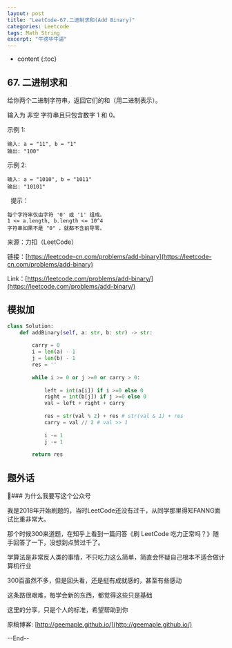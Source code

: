 ```yaml
---
layout: post
title: "LeetCode-67.二进制求和(Add Binary)"
categories: Leetcode
tags: Math String
excerpt: "牛德华牛逼"
---
```


* content
{:toc}

## 67. 二进制求和 

给你两个二进制字符串，返回它们的和（用二进制表示）。

输入为 非空 字符串且只包含数字 1 和 0。

示例 1:

```
输入: a = "11", b = "1"
输出: "100"
```

示例 2:

```
输入: a = "1010", b = "1011"
输出: "10101"
```
 
提示：

```
每个字符串仅由字符 '0' 或 '1' 组成。
1 <= a.length, b.length <= 10^4
字符串如果不是 "0" ，就都不含前导零。
```

来源：力扣（LeetCode）

链接：[https://leetcode-cn.com/problems/add-binary](https://leetcode-cn.com/problems/add-binary)

Link：[https://leetcode.com/problems/add-binary/](https://leetcode.com/problems/add-binary/)

## 模拟加

```python
class Solution:
    def addBinary(self, a: str, b: str) -> str:
        
        carry = 0
        i = len(a) - 1
        j = len(b) - 1
        res = ''
        
        while i >= 0 or j >=0 or carry > 0:
            
            left = int(a[i]) if i >=0 else 0
            right = int(b[j]) if j >=0 else 0        
            val = left + right + carry
    
            res = str(val % 2) + res # str(val & 1) + res
            carry = val // 2 # val >> 1
            
            i -= 1
            j -= 1
            
        return res
```

## 题外话

### 为什么我要写这个公众号

我是2018年开始刷题的，当时LeetCode还没有过千，从同学那里得知FANNG面试比重非常大。

那个时候300来道题，在知乎上看到一篇问答《刷 LeetCode 吃力正常吗？》随手回答了一下，没想到点赞过千了。

学算法是非常反人类的事情，不只吃力这么简单，简直会怀疑自己根本不适合做计算机行业

300百虽然不多，但是回头看，还是挺有成就感的，甚至有些感动

这条路很艰难，每学会新的东西，都觉得这些只是基础

这里的分享，只是个人的标准，希望帮助到你

原稿博客: [http://geemaple.github.io/](http://geemaple.github.io/)

--End--